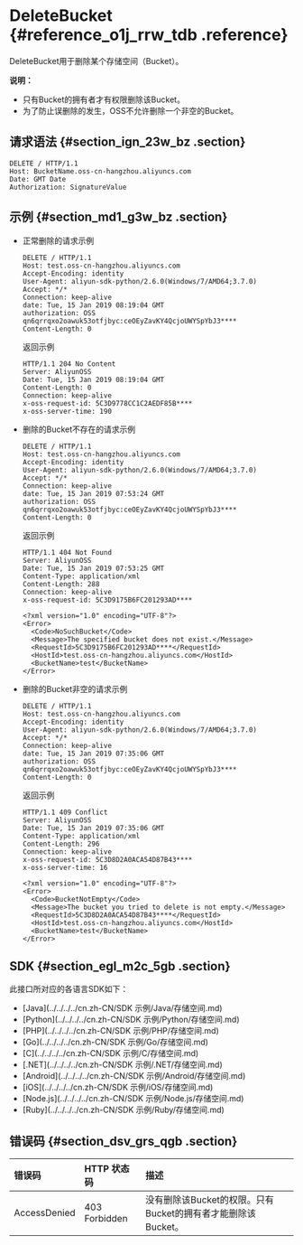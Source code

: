 # DeleteBucket {#reference_o1j_rrw_tdb .reference}

DeleteBucket用于删除某个存储空间（Bucket）。

**说明：** 

-   只有Bucket的拥有者才有权限删除该Bucket。
-   为了防止误删除的发生，OSS不允许删除一个非空的Bucket。

## 请求语法 {#section_ign_23w_bz .section}

``` {#codeblock_mfc_xsx_b88}
DELETE / HTTP/1.1
Host: BucketName.oss-cn-hangzhou.aliyuncs.com
Date: GMT Date
Authorization: SignatureValue
```

## 示例 {#section_md1_g3w_bz .section}

-   正常删除的请求示例

    ``` {#codeblock_nos_oif_cg5}
    DELETE / HTTP/1.1
    Host: test.oss-cn-hangzhou.aliyuncs.com
    Accept-Encoding: identity
    User-Agent: aliyun-sdk-python/2.6.0(Windows/7/AMD64;3.7.0)
    Accept: */*
    Connection: keep-alive
    date: Tue, 15 Jan 2019 08:19:04 GMT
    authorization: OSS qn6qrrqxo2oawuk53otfjbyc:ceOEyZavKY4QcjoUWYSpYbJ3****
    Content-Length: 0
    ```

    返回示例

    ``` {#codeblock_c0f_0cp_ygo}
    HTTP/1.1 204 No Content
    Server: AliyunOSS
    Date: Tue, 15 Jan 2019 08:19:04 GMT
    Content-Length: 0
    Connection: keep-alive
    x-oss-request-id: 5C3D9778CC1C2AEDF85B****
    x-oss-server-time: 190
    ```

-   删除的Bucket不存在的请求示例

    ``` {#codeblock_nuf_noc_vq9}
    DELETE / HTTP/1.1
    Host: test.oss-cn-hangzhou.aliyuncs.com
    Accept-Encoding: identity
    User-Agent: aliyun-sdk-python/2.6.0(Windows/7/AMD64;3.7.0)
    Accept: */*
    Connection: keep-alive
    date: Tue, 15 Jan 2019 07:53:24 GMT
    authorization: OSS qn6qrrqxo2oawuk53otfjbyc:ceOEyZavKY4QcjoUWYSpYbJ3****
    Content-Length: 0
    ```

    返回示例

    ``` {#codeblock_2de_4na_ef7}
    HTTP/1.1 404 Not Found
    Server: AliyunOSS
    Date: Tue, 15 Jan 2019 07:53:25 GMT
    Content-Type: application/xml
    Content-Length: 288
    Connection: keep-alive
    x-oss-request-id: 5C3D9175B6FC201293AD****
    
    <?xml version="1.0" encoding="UTF-8"?>
    <Error>
      <Code>NoSuchBucket</Code>
      <Message>The specified bucket does not exist.</Message>
      <RequestId>5C3D9175B6FC201293AD****</RequestId>
      <HostId>test.oss-cn-hangzhou.aliyuncs.com</HostId>
      <BucketName>test</BucketName>
    </Error>
    ```

-   删除的Bucket非空的请求示例

    ``` {#codeblock_f5s_pdz_2p6}
    DELETE / HTTP/1.1
    Host: test.oss-cn-hangzhou.aliyuncs.com
    Accept-Encoding: identity
    User-Agent: aliyun-sdk-python/2.6.0(Windows/7/AMD64;3.7.0)
    Accept: */*
    Connection: keep-alive
    date: Tue, 15 Jan 2019 07:35:06 GMT
    authorization: OSS qn6qrrqxo2oawuk53otfjbyc:ceOEyZavKY4QcjoUWYSpYbJ3****
    Content-Length: 0
    ```

    返回示例

    ``` {#codeblock_gd9_fk6_hsv}
    HTTP/1.1 409 Conflict
    Server: AliyunOSS
    Date: Tue, 15 Jan 2019 07:35:06 GMT
    Content-Type: application/xml
    Content-Length: 296
    Connection: keep-alive
    x-oss-request-id: 5C3D8D2A0ACA54D87B43****
    x-oss-server-time: 16
    
    <?xml version="1.0" encoding="UTF-8"?>
    <Error>
      <Code>BucketNotEmpty</Code>
      <Message>The bucket you tried to delete is not empty.</Message>
      <RequestId>5C3D8D2A0ACA54D87B43****</RequestId>
      <HostId>test.oss-cn-hangzhou.aliyuncs.com</HostId>
      <BucketName>test</BucketName>
    </Error>
    ```


## SDK {#section_egl_m2c_5gb .section}

此接口所对应的各语言SDK如下：

-   [Java](../../../../cn.zh-CN/SDK 示例/Java/存储空间.md)
-   [Python](../../../../cn.zh-CN/SDK 示例/Python/存储空间.md)
-   [PHP](../../../../cn.zh-CN/SDK 示例/PHP/存储空间.md)
-   [Go](../../../../cn.zh-CN/SDK 示例/Go/存储空间.md)
-   [C](../../../../cn.zh-CN/SDK 示例/C/存储空间.md)
-   [.NET](../../../../cn.zh-CN/SDK 示例/.NET/存储空间.md)
-   [Android](../../../../cn.zh-CN/SDK 示例/Android/存储空间.md)
-   [iOS](../../../../cn.zh-CN/SDK 示例/iOS/存储空间.md)
-   [Node.js](../../../../cn.zh-CN/SDK 示例/Node.js/存储空间.md)
-   [Ruby](../../../../cn.zh-CN/SDK 示例/Ruby/存储空间.md)

## 错误码 {#section_dsv_grs_qgb .section}

|错误码|HTTP 状态码|描述|
|:--|:-------|:-|
|AccessDenied|403 Forbidden|没有删除该Bucket的权限。只有Bucket的拥有者才能删除该Bucket。|

